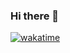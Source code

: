 ### Hi there 👋

[![wakatime](https://wakatime.com/badge/user/c87b4f82-d14c-4735-bf74-da24e9289afa.svg)](https://wakatime.com/@c87b4f82-d14c-4735-bf74-da24e9289afa)
<!--
**alanhamlett/alanhamlett** is a ✨ _special_ ✨ repository because its `README.md` (this file) appears on your GitHub profile.

Here are some ideas to get you started:

- 🔭 I’m currently working on ...
- 🌱 I’m currently learning ...
- 👯 I’m looking to collaborate on ...
- 🤔 I’m looking for help with ...
- 💬 Ask me about ...
- 📫 How to reach me: ...
- 😄 Pronouns: ...
- ⚡ Fun fact: ...
-->
